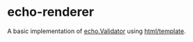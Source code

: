 # echo-renderer

A basic implementation of [echo.Validator](https://pkg.go.dev/github.com/labstack/echo/v4#Validator)
using [html/template](https://pkg.go.dev/html/template).

